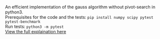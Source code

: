 An efficient implementation of the gauss algorithm without pivot-search in python3.</br>
Prerequisites for the code and the tests: <code>pip install numpy scipy pytest pytest-benchmark</code></br>
Run tests: <code>python3 -m pytest</code></br>
[View the full explaination here](https://theblobinthesky.github.io/Fast-Gauss-Elimination/ARTICLE.html)

